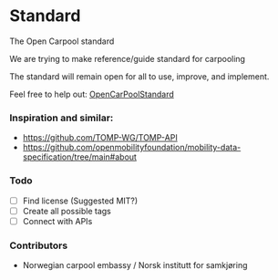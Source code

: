 # Standard
The Open Carpool standard

We are trying to make reference/guide standard for carpooling

The standard will remain open for all to use, improve, and implement.

Feel free to help out: [OpenCarPoolStandard](OpenCarPoolStandard0.1.md)

### Inspiration and similar: 
* https://github.com/TOMP-WG/TOMP-API
* https://github.com/openmobilityfoundation/mobility-data-specification/tree/main#about

### Todo
- [ ] Find license (Suggested MIT?)
- [ ] Create all possible tags
- [ ] Connect with APIs

### Contributors
* Norwegian carpool embassy / Norsk institutt for samkjøring
